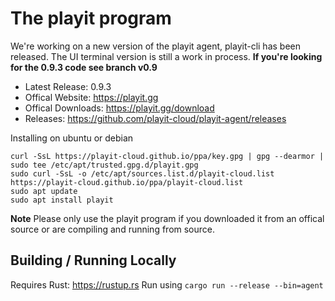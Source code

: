 # The playit program


We're working on a new version of the playit agent, playit-cli has been released. The UI terminal version is still a work in process. **If you're looking for the 0.9.3 code see branch v0.9**

* Latest Release: 0.9.3
* Offical Website: https://playit.gg
* Offical Downloads: https://playit.gg/download
* Releases: https://github.com/playit-cloud/playit-agent/releases

Installing on ubuntu or debian

```
curl -SsL https://playit-cloud.github.io/ppa/key.gpg | gpg --dearmor | sudo tee /etc/apt/trusted.gpg.d/playit.gpg
sudo curl -SsL -o /etc/apt/sources.list.d/playit-cloud.list https://playit-cloud.github.io/ppa/playit-cloud.list
sudo apt update
sudo apt install playit
```

**Note**
Please only use the playit program if you downloaded it from an offical source or are compiling and running from source.

## Building / Running Locally

Requires Rust: https://rustup.rs
Run using `cargo run --release --bin=agent`

